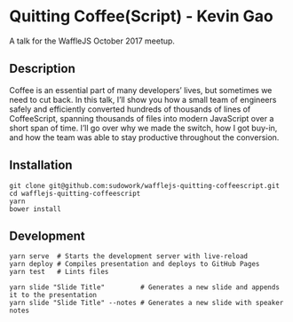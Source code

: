 # Quitting Coffee(Script) - Kevin Gao

A talk for the WaffleJS October 2017 meetup.

## Description

Coffee is an essential part of many developers’ lives, but sometimes we need to cut back.
In this talk, I’ll show you how a small team of engineers safely and efficiently converted hundreds of thousands of lines of CoffeeScript, spanning thousands of files into modern JavaScript over a short span of time.
I’ll go over why we made the switch, how I got buy-in, and how the team was able to stay productive throughout the conversion.

## Installation

```shell
git clone git@github.com:sudowork/wafflejs-quitting-coffeescript.git
cd wafflejs-quitting-coffeescript
yarn
bower install
```

## Development

```shell
yarn serve  # Starts the development server with live-reload
yarn deploy # Compiles presentation and deploys to GitHub Pages
yarn test   # Lints files

yarn slide "Slide Title"         # Generates a new slide and appends it to the presentation
yarn slide "Slide Title" --notes # Generates a new slide with speaker notes
```
